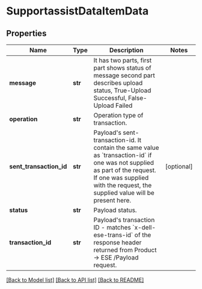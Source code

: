# SupportassistDataItemData

## Properties
Name | Type | Description | Notes
------------ | ------------- | ------------- | -------------
**message** | **str** | It has two parts, first part shows status of message second part describes upload status, True-Upload Successful, False-Upload Failed | 
**operation** | **str** | Operation type of transaction. | 
**sent_transaction_id** | **str** | Payload&#39;s sent-transaction-id. It contain the same value as &#x60;transaction-id&#x60; if one was not supplied as part of the request. If one was supplied with the request, the supplied value will be present here. | [optional] 
**status** | **str** | Payload status. | 
**transaction_id** | **str** | Payload&#39;s transaction ID - matches &#x60;x-dell-ese-trans-id&#x60; of the response header returned from Product -&gt; ESE /Payload request. | 

[[Back to Model list]](../README.md#documentation-for-models) [[Back to API list]](../README.md#documentation-for-api-endpoints) [[Back to README]](../README.md)


